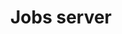 ---
title: Jobs server
keywords: 
tags: []
sidebar: main_sidebar
permalink: jobsserver-overview.html
summary: 
---